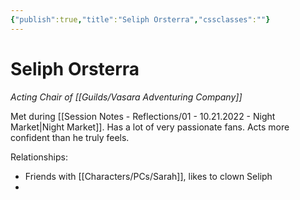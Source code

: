 ```yaml
---
{"publish":true,"title":"Seliph Orsterra","cssclasses":""}
---
```



# Seliph Orsterra

_Acting Chair of [[Guilds/Vasara Adventuring Company]]_

Met during [[Session Notes - Reflections/01 - 10.21.2022 - Night Market\|Night Market]]. Has a lot of very passionate fans. Acts more confident than he truly feels.

Relationships:

- Friends with [[Characters/PCs/Sarah]], likes to clown Seliph
-
